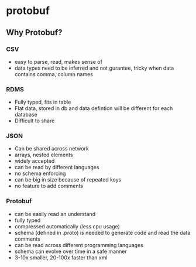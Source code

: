 # protobuf

## Why Protobuf?

### CSV
* easy to parse, read, makes sense of
* data types need to be inferred and not gurantee, tricky when data contains comma, column names

### RDMS

* Fully typed, fits in table
* Flat data, stored in db and data defintion will be different for each database
* Difficult to share

### JSON

* Can be shared across network
* arrays, nested elements
* widely accepted
* can be read by different languages
* no schema enforcing
* can be big in size because of repeated keys
* no feature to add comments

### Protobuf

* can be easily read an understand
* fully typed
* compressed automatically (less cpu usage)
* schema (defined in .proto) is needed to generate code and read the data
comments
* can be read across different programming languages
* schema can evolve over time in a safe manner
* 3-10x smaller, 20-100x faster than xml







